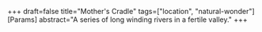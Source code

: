 +++
draft=false
title="Mother's Cradle"
tags=["location", "natural-wonder"]
[Params]
  abstract="A series of long winding rivers in a fertile valley."
+++
